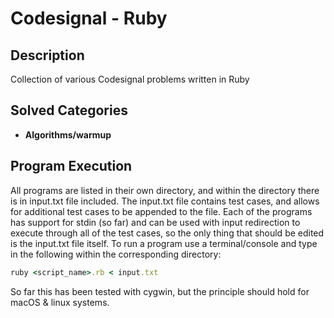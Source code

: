 # Codesignal - Ruby

## Description

Collection of various Codesignal problems written in Ruby

## Solved Categories

* **Algorithms/warmup**

## Program Execution

All programs are listed in their own directory, and within the directory there is in input.txt file
included. The input.txt file contains test cases, and allows for additional test cases to be appended to the file.
Each of the programs has support for stdin (so far) and can be used with input redirection to execute through all
of the test cases, so the only thing that should be edited is the input.txt file itself. To run a program use a terminal/console and type in the following within the corresponding directory:

```ruby
ruby <script_name>.rb < input.txt
```

So far this has been tested with cygwin, but the principle should hold for macOS & linux systems.

